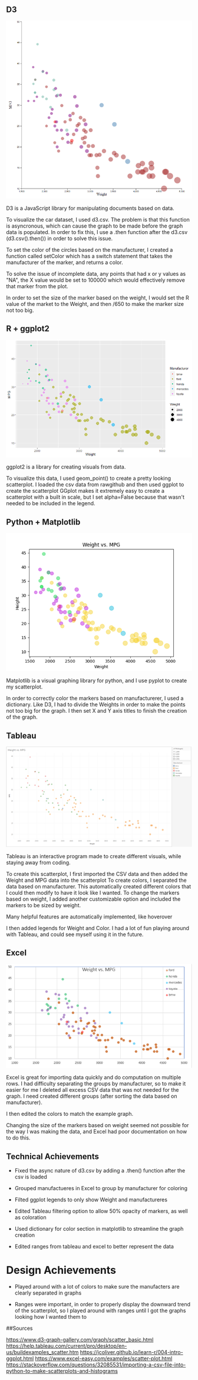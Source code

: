 ## D3 

![caption](img/d3scatterplot.png)

D3 is a JavaScript library for manipulating documents based on data. 

To visualize the car dataset, I used d3.csv. The problem is that this function is asyncronous, which can cause the graph to be made before the graph data is populated. In order to fix this, I use a .then function after the d3.csv (d3.csv().then()) in order to solve this issue. 

To set the color of the circles based on the manufacturer, I created a function called setColor which has a switch statement that takes the manufacturer of the marker, and returns a color.

To solve the issue of incomplete data, any points that had x or y values  as "NA", the X value would be set to 100000 which would effectively remove that marker from the plot.

In order to set the size of the marker based on the weight, I would set the R value of the market to the Weight, and then /650 to make the marker size not too big.

## R + ggplot2

![caption](img/rstudioscatter.png)

ggplot2 is a library for creating visuals from data.

To visualize this data, I used geom_point() to create a pretty looking scatterplot. I loaded the csv data from rawgithub and then used ggplot to create the scatterplot
GGplot makes it extremely easy to create a scatterplot with a built in scale, but I set alpha=False because that wasn't needed to be included in the legend.


## Python + Matplotlib

![caption](img/matplotlibscatter.png)

Matplotlib is a visual graphing library for python, and I use pyplot to create my scatterplot.

In order to correctly color the markers based on manufacturerer, I used a dictionary.
Like D3, I had to divide the Weights in order to make the points not too big for the graph. I then set X and Y axis titles to finish the creation of the graph.


## Tableau

![caption](img/tableauscatter.png)

Tableau is an interactive program made to create different visuals, while staying away from coding.

To create this scatterplot, I first imported the CSV data and then added the Weight and MPG data into the scatterplot
To create colors, I separated the data based on manufacturer. This automatically created different colors that I could then modify to have it look like I wanted.
To change the markers based on weight, I added another customizable option and included the markers to be sized by weight.

Many helpful features are automatically implemented, like hoverover

I then added legends for Weight and Color.
I had a lot of fun playing around with Tableau, and could see myself using it in the future.

## Excel

![caption](img/excelscatter.png)

Excel is great for importing data quickly and do computation on multiple rows. I had difficulty separating the groups by manufacturer, so to make it easier for me I deleted all excess CSV data that was not needed for the graph. I need created different groups (after sorting the data based on manufacturer).

I then edited the colors to match the example graph. 

Changing the size of the markers based on weight seemed not possible for the way I was making the data, and Excel had poor documentation on how to do this.

## Technical Achievements

* Fixed the async nature of d3.csv by adding a .then() function after the csv is loaded

* Grouped manufactueres in Excel to group by manufacturer for coloring

* Filted ggplot legends to only show Weight and manufactureres

* Edited Tableau filtering option to allow 50% opacity of markers, as well as coloration

* Used dictionary for color section in matplotlib to streamline the graph creation

* Edited ranges from tableau and excel to better represent the data

# Design Achievements

* Played around with a lot of colors to make sure the manufacters are clearly separated in graphs

* Ranges were important, in order to properly display the downward trend of the scatterplot, so I played around with ranges until I got the graphs looking
how I wanted them to


##Sources

https://www.d3-graph-gallery.com/graph/scatter_basic.html
https://help.tableau.com/current/pro/desktop/en-us/buildexamples_scatter.htm
https://jcoliver.github.io/learn-r/004-intro-ggplot.html
https://www.excel-easy.com/examples/scatter-plot.html
https://stackoverflow.com/questions/32085531/importing-a-csv-file-into-python-to-make-scatterplots-and-histograms
